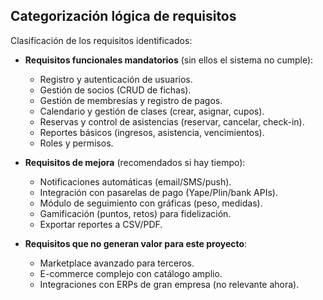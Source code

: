 ## Categorización lógica de requisitos

Clasificación de los requisitos identificados:

- **Requisitos funcionales mandatorios** (sin ellos el sistema no cumple):

  - Registro y autenticación de usuarios.
  - Gestión de socios (CRUD de fichas).
  - Gestión de membresías y registro de pagos.
  - Calendario y gestión de clases (crear, asignar, cupos).
  - Reservas y control de asistencias (reservar, cancelar, check-in).
  - Reportes básicos (ingresos, asistencia, vencimientos).
  - Roles y permisos.

- **Requisitos de mejora** (recomendados si hay tiempo):

  - Notificaciones automáticas (email/SMS/push).
  - Integración con pasarelas de pago (Yape/Plin/bank APIs).
  - Módulo de seguimiento con gráficas (peso, medidas).
  - Gamificación (puntos, retos) para fidelización.
  - Exportar reportes a CSV/PDF.

- **Requisitos que no generan valor para este proyecto**:
  - Marketplace avanzado para terceros.
  - E-commerce complejo con catálogo amplio.
  - Integraciones con ERPs de gran empresa (no relevante ahora).
